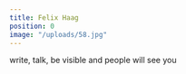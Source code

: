 ```yaml
---
title: Felix Haag
position: 0
image: "/uploads/58.jpg"
---
```


write, talk, be visible and people will see you
